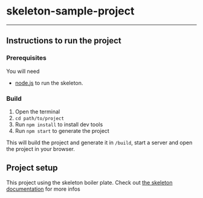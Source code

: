 # skeleton-sample-project
---


## Instructions to run the project

### Prerequisites
You will need 
  - [node.js](http://nodejs.org) to run the skeleton.

### Build
1. Open the terminal
2. ```cd path/to/project```
3. Run ```npm install``` to install dev tools
4. Run ```npm start``` to generate the project

This will build the project and generate it in ```/build```, start a server and open the project in your browser.


## Project setup
This project using the skeleton boiler plate. Check out [the skeleton documentation](https://github.com/ginetta/skeleton/wiki) for more infos
